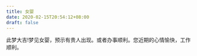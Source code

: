 ```yaml
---
title: 女婴
date: 2020-02-15T20:54:12+08:00
draft: false
---
```


此梦大吉!梦见女婴，预示有贵人出现。或者办事顺利。您近期的心情愉快，工作顺利。